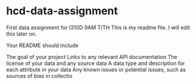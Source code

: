 # hcd-data-assignment
First data assignment for I310D 9AM T/TH
This is my readme file. I will edit this later on. 

Your README should include

The goal of your project
Links to any relevant API documentation
The license of your data and any source data
A data type and description for each attribute in your data
Any known issues or potential issues, such as sources of bias in collectio
